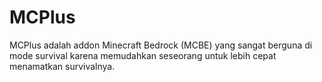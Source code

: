 # MCPlus
MCPlus adalah addon Minecraft Bedrock (MCBE) yang sangat berguna di mode survival karena memudahkan seseorang untuk lebih cepat menamatkan survivalnya.
